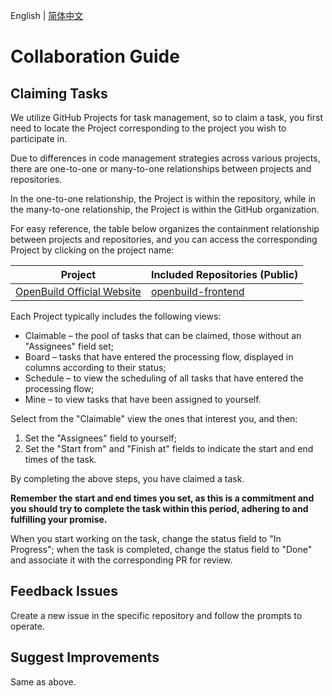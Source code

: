 English | [简体中文](./zh.md)

# Collaboration Guide

## Claiming Tasks

We utilize GitHub Projects for task management, so to claim a task, you first need to locate the Project corresponding to the project you wish to participate in.

Due to differences in code management strategies across various projects, there are one-to-one or many-to-one relationships between projects and repositories.

In the one-to-one relationship, the Project is within the repository, while in the many-to-one relationship, the Project is within the GitHub organization.

For easy reference, the table below organizes the containment relationship between projects and repositories, and you can access the corresponding Project by clicking on the project name:

| Project | Included Repositories (Public) |
| --- | --- |
| [OpenBuild Official Website](https://github.com/orgs/openbuildxyz/projects/9) | [openbuild-frontend](https://github.com/openbuildxyz/openbuild-frontend) |

Each Project typically includes the following views:

- Claimable – the pool of tasks that can be claimed, those without an "Assignees" field set;
- Board – tasks that have entered the processing flow, displayed in columns according to their status;
- Schedule – to view the scheduling of all tasks that have entered the processing flow;
- Mine – to view tasks that have been assigned to yourself.

Select from the "Claimable" view the ones that interest you, and then:

1. Set the "Assignees" field to yourself;
2. Set the "Start from" and "Finish at" fields to indicate the start and end times of the task.

By completing the above steps, you have claimed a task.

**Remember the start and end times you set, as this is a commitment and you should try to complete the task within this period, adhering to and fulfilling your promise.**

When you start working on the task, change the status field to "In Progress"; when the task is completed, change the status field to "Done" and associate it with the corresponding PR for review.

## Feedback Issues

Create a new issue in the specific repository and follow the prompts to operate.

## Suggest Improvements

Same as above.
